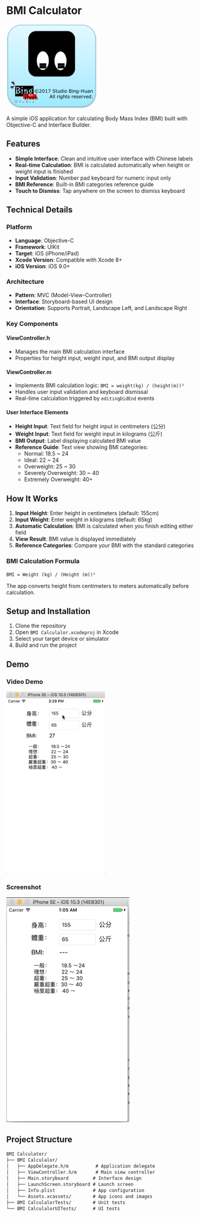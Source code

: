 # BMI Calculator

<img src="Icon.png" width="240">

A simple iOS application for calculating Body Mass Index (BMI) built with Objective-C and Interface Builder.

## Features

- **Simple Interface**: Clean and intuitive user interface with Chinese labels
- **Real-time Calculation**: BMI is calculated automatically when height or weight input is finished
- **Input Validation**: Number pad keyboard for numeric input only
- **BMI Reference**: Built-in BMI categories reference guide
- **Touch to Dismiss**: Tap anywhere on the screen to dismiss keyboard

## Technical Details

### Platform
- **Language**: Objective-C
- **Framework**: UIKit
- **Target**: iOS (iPhone/iPad)
- **Xcode Version**: Compatible with Xcode 8+
- **iOS Version**: iOS 9.0+

### Architecture
- **Pattern**: MVC (Model-View-Controller)
- **Interface**: Storyboard-based UI design
- **Orientation**: Supports Portrait, Landscape Left, and Landscape Right

### Key Components

#### ViewController.h
- Manages the main BMI calculation interface
- Properties for height input, weight input, and BMI output display

#### ViewController.m
- Implements BMI calculation logic: `BMI = weight(kg) / (height(m))²`
- Handles user input validation and keyboard dismissal
- Real-time calculation triggered by `editingDidEnd` events

#### User Interface Elements
- **Height Input**: Text field for height input in centimeters (公分)
- **Weight Input**: Text field for weight input in kilograms (公斤)
- **BMI Output**: Label displaying calculated BMI value
- **Reference Guide**: Text view showing BMI categories:
  - Normal: 18.5 ~ 24
  - Ideal: 22 ~ 24
  - Overweight: 25 ~ 30
  - Severely Overweight: 30 ~ 40
  - Extremely Overweight: 40+

## How It Works

1. **Input Height**: Enter height in centimeters (default: 155cm)
2. **Input Weight**: Enter weight in kilograms (default: 65kg)
3. **Automatic Calculation**: BMI is calculated when you finish editing either field
4. **View Result**: BMI value is displayed immediately
5. **Reference Categories**: Compare your BMI with the standard categories

### BMI Calculation Formula
```
BMI = Weight (kg) / (Height (m))²
```

The app converts height from centimeters to meters automatically before calculation.

## Setup and Installation

1. Clone the repository
2. Open `BMI Calculalor.xcodeproj` in Xcode
3. Select your target device or simulator
4. Build and run the project

## Demo

### Video Demo
<a href="https://www.youtube.com/watch?v=nA0QAvzIGog" target="_blank">
	<img src="./pictures/demo.gif" style="height: 480px; width: auto"/>
</a>

### Screenshot
<a href="">
	<img src="./demo.png"/>
</a>

## Project Structure

```
BMI Calculator/
├── BMI Calculalor/
│   ├── AppDelegate.h/m          # Application delegate
│   ├── ViewController.h/m       # Main view controller
│   ├── Main.storyboard         # Interface design
│   ├── LaunchScreen.storyboard # Launch screen
│   ├── Info.plist              # App configuration
│   └── Assets.xcassets/        # App icons and images
├── BMI CalculalorTests/        # Unit tests
└── BMI CalculalorUITests/      # UI tests
```
